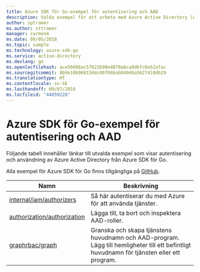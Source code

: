 ```yaml
---
title: Azure SDK för Go-exempel för autentisering och AAD
description: Valda exempel för att arbeta med Azure Active Directory (AAD) och autentisering från Azure SDK för Go.
author: sptramer
ms.author: sttramer
manager: carmonm
ms.date: 09/05/2018
ms.topic: sample
ms.technology: azure-sdk-go
ms.service: active-directory
ms.devlang: go
ms.openlocfilehash: ace50d88ac57622b90e4070a6ca8d6fc0a52afac
ms.sourcegitcommit: 8b9e10b960150dc08f046ab840d6a5627410db29
ms.translationtype: HT
ms.contentlocale: sv-SE
ms.lasthandoff: 09/07/2018
ms.locfileid: "44059228"
---
```

# <a name="azure-sdk-for-go-samples-for-authentication-and-aad"></a>Azure SDK för Go-exempel för autentisering och AAD

Följande tabell innehåller länkar till utvalda exempel som visar autentisering och användning av Azure Active Directory från Azure SDK för Go.

Alla exempel för Azure SDK för Go finns tillgängliga på [GitHub](https://github.com/Azure-Samples/azure-sdk-for-go-samples).

| Namn | Beskrivning |
|------|-------------|
| [internal/iam/authorizers](https://github.com/Azure-Samples/azure-sdk-for-go-samples/blob/master/internal/iam/authorizers.go) | Så här autentiserar du med Azure för att använda tjänster. |
| [authorization/authorization](https://github.com/Azure-Samples/azure-sdk-for-go-samples/blob/master/authorization/authorization.go) | Lägga till, ta bort och inspektera AAD-roller. |
| [graphrbac/graph](https://github.com/Azure-Samples/azure-sdk-for-go-samples/blob/master/graphrbac/graph.go) | Granska och skapa tjänstens huvudnamn och AAD-program. Lägg till hemligheter till ett befintligt huvudnamn för tjänsten eller ett program. |
